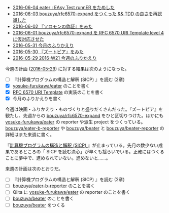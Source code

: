 - [2016-06-04 eater : EAsy Test runnER をためした][2016-06-04]
- [2016-06-03 bouzuya/rfc6570-expand をつくった && TDD の良さを再認識した][2016-06-03]
- [2016-06-02 『ソロモンの偽証』をみた][2016-06-02]
- [2016-06-01 bouzuya/rfc6570-expand を RFC 6570 URI Template level 4 に仮対応させた][2016-06-01]
- [2016-05-31 今月のふりかえり][2016-05-31]
- [2016-05-30 『ズートピア』をみた][2016-05-30]
- [2016-05-29 2016-W21 今週のふりかえり][2016-05-29]

今週の計画 ([2016-05-29][]) に対する結果は次のようになった。

- [ ] 『計算機プログラムの構造と解釈 (SICP) 』を読む (2章)
- [x] [yosuke-furukawa/eater][] のことを書く
- [x] [RFC 6570 URI Template](https://tools.ietf.org/html/rfc6570) の実装のことを書く
- [x] 今月のふりかえりを書く

今週は映画・ふりかえり・ものづくりと盛りだくさんだった。『ズートピア』を観たし、先週からの [bouzuya/rfc6570-expand][] をひと区切りつけた。ほかにも [yosuke-furukawa/eater][] の reporter や派生 project をつくっている。[bouzuya/eater-b-reporter][] や [bouzuya/beater][] と [bouzuya/beater-reporter][] の詳細はまた来週に書く。

『[計算機プログラムの構造と解釈 (SICP) ](http://www.amazon.co.jp/dp/4798135984/)』が止まっている。先月の数少ない成果であるところの「 SICP を読む決心」が早くも揺らいでいる。正確にはつくることに夢中で、進められていない。進めないと……。

来週の計画は次のとおりだ。

- [ ] 『計算機プログラムの構造と解釈 (SICP) 』を読む (2章)
- [ ] [bouzuya/eater-b-reporter][] のことを書く
- [ ] Qiita に [yosuke-furukawa/eater][] の reporter のことを書く
- [ ] [bouzuya/beater][] のことを書く
- [ ] [bouzuya/beater][] をつくる

[2016-05-29]: http://blog.bouzuya.net/2016/05/29/
[2016-05-30]: http://blog.bouzuya.net/2016/05/30/
[2016-05-31]: http://blog.bouzuya.net/2016/05/31/
[2016-06-01]: http://blog.bouzuya.net/2016/06/01/
[2016-06-02]: http://blog.bouzuya.net/2016/06/02/
[2016-06-03]: http://blog.bouzuya.net/2016/06/03/
[2016-06-04]: http://blog.bouzuya.net/2016/06/04/
[bouzuya/beater-reporter]: https://github.com/bouzuya/beater-reporter
[bouzuya/beater]: https://github.com/bouzuya/beater
[bouzuya/eater-b-reporter]: https://github.com/bouzuya/eater-b-reporter
[bouzuya/rfc6570-expand]: https://github.com/bouzuya/rfc6570-expand
[yosuke-furukawa/eater]: https://github.com/yosuke-furukawa/eater
